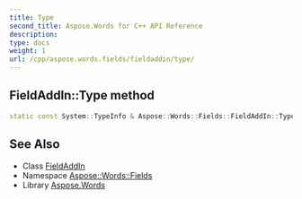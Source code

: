 ```yaml
---
title: Type
second_title: Aspose.Words for C++ API Reference
description: 
type: docs
weight: 1
url: /cpp/aspose.words.fields/fieldaddin/type/
---
```

## FieldAddIn::Type method




```cpp
static const System::TypeInfo & Aspose::Words::Fields::FieldAddIn::Type()
```

## See Also

* Class [FieldAddIn](../)
* Namespace [Aspose::Words::Fields](../../)
* Library [Aspose.Words](../../../)
